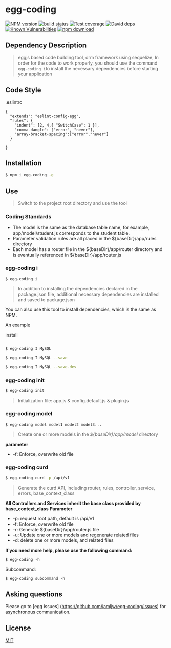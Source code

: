 # egg-coding

[![NPM version][npm-image]][npm-url]
[![build status][travis-image]][travis-url]
[![Test coverage][codecov-image]][codecov-url]
[![David deps][david-image]][david-url]
[![Known Vulnerabilities][snyk-image]][snyk-url]
[![npm download][download-image]][download-url]

[npm-image]: https://img.shields.io/npm/v/egg-coding.svg?style=flat-square
[npm-url]: https://npmjs.org/package/egg-coding
[travis-image]: https://img.shields.io/travis/eggjs/egg-coding.svg?style=flat-square
[travis-url]: https://travis-ci.org/eggjs/egg-coding
[codecov-image]: https://img.shields.io/codecov/c/github/eggjs/egg-coding.svg?style=flat-square
[codecov-url]: https://codecov.io/github/eggjs/egg-coding?branch=master
[david-image]: https://img.shields.io/david/eggjs/egg-coding.svg?style=flat-square
[david-url]: https://david-dm.org/eggjs/egg-coding
[snyk-image]: https://snyk.io/test/npm/egg-coding/badge.svg?style=flat-square
[snyk-url]: https://snyk.io/test/npm/egg-coding
[download-image]: https://img.shields.io/npm/dm/egg-coding.svg?style=flat-square
[download-url]: https://npmjs.org/package/egg-coding

<!--
Description here.
-->

## Dependency Description

>eggjs based code building tool, orm framework using sequelize,
In order for the code to work properly, you should use the command `egg-coding i`to install the necessary dependencies before starting your application

## Code Style
.eslintrc
```
{
  "extends": "eslint-config-egg",
  "rules": {
    "indent": [2, 4,{ "SwitchCase": 1 }],
    "comma-dangle": ["error", "never"],
    "array-bracket-spacing":["error","never"]
  }
  
}

```

## Installation

```bash
$ npm i egg-coding -g
```

## Use
>Switch to the project root directory and use the tool
### Coding Standards
- The model is the same as the database table name, for example, app/model/student.js corresponds to the student table.
- Parameter validation rules are all placed in the ${baseDir}/app/rules directory
- Each model has a router file in the ${baseDir}/app/router directory and is eventually referenced in ${baseDir}/app/router.js

### egg-coding i
```bash
$ egg-coding i
```
>In addition to installing the dependencies declared in the package.json file, additional necessary dependencies are installed and saved to package.json

You can also use this tool to install dependencies, which is the same as NPM.

An example

install

```bash

$ egg-coding I MySQL

$ egg-coding I MySQL --save

$ egg-coding I MySQL --save-dev
```

### egg-coding init
```bash
$ egg-coding init
```
>Initialization file: app.js & config.default.js & plugin.js
### egg-coding model
```bash
$ egg-coding model model1 model2 model3...
```
>Create one or more models in the *${baseDir}/app/model* directory

**parameter**
- -f: Enforce, overwrite old file
### egg-coding curd
```bash
$ egg-coding curd -p /api/v1
```
>Generate the curd API, including router, rules, controller, service, errors, base_context_class

**All Controllers and Services inherit the base class provided by base_context_class**
**Parameter**
- -p: request root path, default is /api/v1
- -f: Enforce, overwrite old file
- -r: Generate ${baseDir}/app/router.js file
- -u: Update one or more models and regenerate related files
- -d: delete one or more models, and related files

**If you need more help, please use the following command:**
```
$ egg-coding -h
```
Subcommand:
```
$ egg-coding subcommand -h
```
## Asking questions
Please go to [egg issues] (https://github.com/iamljw/egg-coding/issues) for asynchronous communication.

## License

[MIT](LICENSE)
